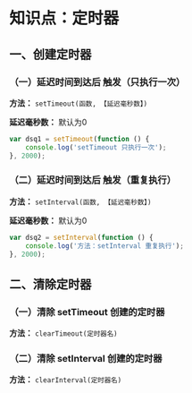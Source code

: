 # 知识点：定时器

## 一、创建定时器

### （一）延迟时间到达后 触发（只执行一次）

**方法：** `setTimeout(函数, 【延迟毫秒数】)`

**延迟毫秒数：** 默认为0

```js
var dsq1 = setTimeout(function () {
    console.log('setTimeout 只执行一次');
}, 2000);
```
                
### （二）延迟时间到达后 触发（重复执行）

**方法：** `setInterval(函数, 【延迟毫秒数】)`

**延迟毫秒数：** 默认为0

```js
var dsq2 = setInterval(function () {
    console.log('方法：setInterval 重复执行');
}, 2000);
```

## 二、清除定时器

### （一）清除 setTimeout 创建的定时器

**方法：** `clearTimeout(定时器名)`

### （二）清除 setInterval 创建的定时器

**方法：** `clearInterval(定时器名)`